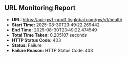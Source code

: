 ## URL Monitoring Report

- **URL:** https://api-gw1-prod1.fisglobal.com/gw/v1/health
- **Start Time:** 2025-08-30T23:49:22.269442
- **End Time:** 2025-08-30T23:49:22.474549
- **Total Time Taken:** 0.205107 seconds
- **HTTP Status Code:** 403
- **Status:** Failure
- **Failure Reason:** HTTP Status Code: 403
